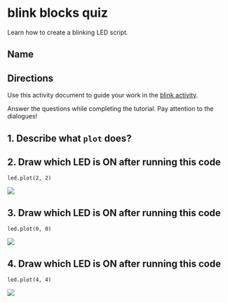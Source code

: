 # blink blocks quiz

Learn how to create a blinking LED script.

## Name

## Directions

Use this activity document to guide your work in the [blink activity](/microbit/lessons/blink/activity).

Answer the questions while completing the tutorial. Pay attention to the dialogues!

## 1. Describe what `plot` does?



## 2. Draw which LED is ON after running this code

```blocks
led.plot(2, 2)

```

![](/static/mb/empty-microbit.png)

## 3. Draw which LED is ON after running this code

```blocks
led.plot(0, 0)

```

![](/static/mb/empty-microbit.png)

## 4. Draw which LED is ON after running this code


```blocks
led.plot(4, 4)

```


![](/static/mb/empty-microbit.png)

